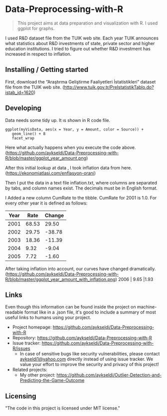 # Data-Preprocessing-with-R

> This project aims at data preparation and visualization with R. I used ggplot for graphs.

I used  R&D dataset file from the TUIK web site. Each year TUIK announces what statistics about R&D investments of state, private sector and higher education institutions. I tried to figure out whether R&D investment has increased in respect to inflation.  

## Installing / Getting started

First, download the “Araştırma Geliştirme Faaliyetleri İstatistikleri” dataset file from the TUIK web site. (http://www.tuik.gov.tr/PreIstatistikTablo.do?istab_id=1620)



## Developing

Data needs some tidy up. It ıs shown in R code file.

```shell
ggplot(myVisData, aes(x = Year, y = Amount, color = Source)) + 
   geom_line() + 8
   facet_wrap
```

Here what actually happens when you execute the code above. (https://github.com/aykseldi/Data-Preprocessing-with-R/blob/master/ggplot_year_amount.png)

After this initial lookup at data , I took inflation data from here. (https://ekonomiatlasi.com/enflasyon-orani)

Then I put the data in a text file inflation.txt, where columns are separated by tabs, and column names exist.
The decimals must be in English format. 

I Added a new column CumRate to the tibble. CumRate for 2001 is 1.0. For every other year it is defined as follows: 

Year  |	Rate  |	Change
------|-------|-------------
2001  | 68.53 |	29.50
2002  | 29.75 |	-38.78
2003  | 18.36 |	-11.39
2004  | 9.32 	|-9.04
2005  | 7.72 	|-1.60

After taking inflation  into account, our curves have changed dramatically.
(https://github.com/aykseldi/Data-Preprocessing-with-R/blob/master/ggplot_year_amount_with_inflation.png)
2006  | 9.65 	|1.93


## Links

Even though this information can be found inside the project on machine-readable
format like in a .json file, it's good to include a summary of most useful
links to humans using your project. 

- Project homepage: https://github.com/aykseldi/Data-Preprocessing-with-R
- Repository: https://github.com/aykseldi/Data-Preprocessing-with-R
- Issue tracker: https://github.com/aykseldi/Data-Preprocessing-with-R/issues
  - In case of sensitive bugs like security vulnerabilities, please contact
    aykseldi1@yahoo.com directly instead of using issue tracker. We value your effort
    to improve the security and privacy of this project!
- Related projects:
  - My other project: https://github.com/aykseldi/Outlier-Detection-and-Predicting-the-Game-Outcome





## Licensing

"The code in this project is licensed under MIT license."
